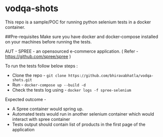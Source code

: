 # vodqa-shots
This repo is a sample/POC for running python selenium tests in a docker container.

##Pre-requisites 
Make sure you have docker and docker-compose installed on your machines before running the tests.

AUT - SPREE - an opensourced e-commerce application. ( Refer - https://github.com/spree/spree )

To run the tests follow below steps :

* Clone the repo - `git clone https://github.com/bhiravabhatla/vodqa-shots.git`
* Run - `docker-compose up --build -d`
* Check the tests log using - `docker logs -f spree-selenium`

Expected outcome -

* A Spree container would spring up.
* Automated tests would run in another selenium container which would interact with spree container
* Tests output should contain list of products in the first page of the application
